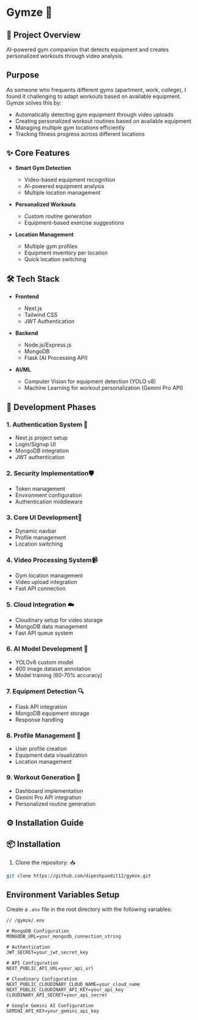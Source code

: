 # Gymze 💪

## 🎯 Project Overview
AI-powered gym companion that detects equipment and creates personalized workouts through video analysis.

##  Purpose

As someone who frequents different gyms (apartment, work, college), I found it challenging to adapt workouts based on available equipment. Gymze solves this by:
- Automatically detecting gym equipment through video uploads
- Creating personalized workout routines based on available equipment
- Managing multiple gym locations efficiently
- Tracking fitness progress across different locations

## ✨ Core Features

- **Smart Gym Detection**
  - Video-based equipment recognition
  - AI-powered equipment analysis
  - Multiple location management
  
- **Personalized Workouts**
  - Custom routine generation
  - Equipment-based exercise suggestions

- **Location Management**
  - Multiple gym profiles
  - Equipment inventory per location
  - Quick location switching

## 🛠 Tech Stack

- **Frontend**
  - Next.js
  - Tailwind CSS
  - JWT Authentication
  
- **Backend**
  - Node.js/Express.js
  - MongoDB
  - Flask (AI Processing API)

- **AI/ML**
  - Computer Vision for equipment detection (YOLO v8)
  - Machine Learning for workout personalization (Gemini Pro API)


## 🚀 Development Phases

### 1. Authentication System 🔐
- Next.js project setup
- Login/Signup UI
- MongoDB integration
- JWT authentication

### 2. Security Implementation🛡️
- Token management
- Environment configuration
- Authentication middleware

### 3. Core UI Development🎨
- Dynamic navbar
- Profile management
- Location switching

### 4. Video Processing System📹
- Gym location management
- Video upload integration
- Fast API connection

### 5. Cloud Integration ☁️
- Cloudinary setup for video storage
- MongoDB data management
- Fast API queue system

### 6. AI Model Development 🤖
- YOLOv8 custom model
- 400 image dataset annotation
- Model training (60-70% accuracy)

### 7. Equipment Detection 🔍
- Flask API integration
- MongoDB equipment storage
- Response handling

### 8. Profile Management 👤
- User profile creation
- Equipment data visualization
- Location management

### 9. Workout Generation 💪
- Dashboard implementation
- Gemini Pro API integration
- Personalized routine generation

## ⚙️ Installation Guide

## 📦 Installation

1. Clone the repository: 📥
```bash
git clone https://github.com/dipeshpandit12/gymze.git

```
## Environment Variables Setup

Create a `.env` file in the root directory with the following variables:

```properties
// /gymze/.env

# MongoDB Configuration
MONGODB_URL=your_mongodb_connection_string

# Authentication
JWT_SECRET=your_jwt_secret_key

# API Configuration
NEXT_PUBLIC_API_URL=your_api_url

# Cloudinary Configuration
NEXT_PUBLIC_CLOUDINARY_CLOUD_NAME=your_cloud_name
NEXT_PUBLIC_CLOUDINARY_API_KEY=your_api_key
CLOUDINARY_API_SECRET=your_api_secret

# Google Gemini AI Configuration
GEMINI_API_KEY=your_gemini_api_key

```
